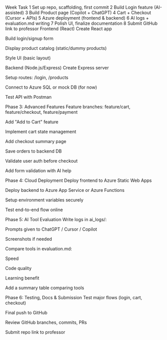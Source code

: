 Week	Task
1	Set up repo, scaffolding, first commit
2	Build Login feature (AI-assisted)
3	Build Product page (Copilot + ChatGPT)
4	Cart + Checkout (Cursor + APIs)
5	Azure deployment (frontend & backend)
6	AI logs + evaluation.md writing
7	Polish UI, finalize documentation
8	Submit GitHub link to professor
Frontend (React)
 Create React app

 Build login/signup form

 Display product catalog (static/dummy products)

 Style UI (basic layout)

Backend (Node.js/Express)
 Create Express server

 Setup routes: /login, /products

 Connect to Azure SQL or mock DB (for now)

 Test API with Postman

Phase 3: Advanced Features
Feature branches: feature/cart, feature/checkout, feature/payment

 Add "Add to Cart" feature

 Implement cart state management

 Add checkout summary page

 Save orders to backend DB

 Validate user auth before checkout

 Add form validation with AI help

Phase 4: Cloud Deployment
 Deploy frontend to Azure Static Web Apps

 Deploy backend to Azure App Service or Azure Functions

 Setup environment variables securely

 Test end-to-end flow online

Phase 5: AI Tool Evaluation
 Write logs in ai_logs/:

Prompts given to ChatGPT / Cursor / Copilot

Screenshots if needed

 Compare tools in evaluation.md:

Speed

Code quality

Learning benefit

 Add a summary table comparing tools

Phase 6: Testing, Docs & Submission
 Test major flows (login, cart, checkout)

 Final push to GitHub

 Review GitHub branches, commits, PRs

 Submit repo link to professor

